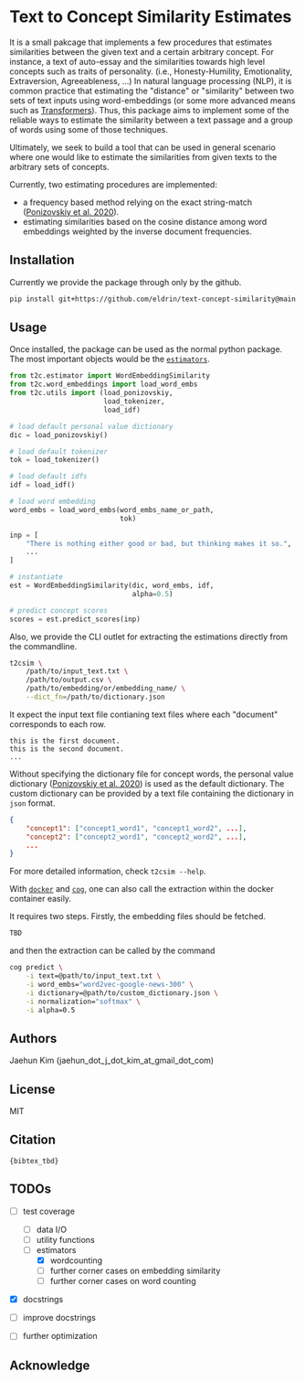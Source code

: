 Text to Concept Similarity Estimates
====================================

It is a small pakcage that implements a few procedures that estimates similarities between the given text and a certain arbitrary concept. For instance, a text of auto-essay and the similarities towards high level concepts such as traits of personality. (i.e., Honesty-Humility, Emotionality, Extraversion, Agreeableness, ...) In natural language processing (NLP), it is common practice that estimating the "distance" or "similarity" between two sets of text inputs using word-embeddings (or some more advanced means such as [Transformers](https://en.wikipedia.org/wiki/Transformer_(machine_learning_model))). Thus, this package aims to implement some of the reliable ways to estimate the similarity between a text passage and a group of words using some of those techniques.

Ultimately, we seek to build a tool that can be used in general scenario where one would like to estimate the similarities from given texts to the arbitrary sets of concepts.

Currently, two estimating procedures are implemented:

- a frequency based method relying on the exact string-match ([Ponizovskiy et al. 2020](https://onlinelibrary.wiley.com/doi/full/10.1002/per.2294)).
- estimating similarities based on the cosine distance among word embeddings weighted by the inverse document frequencies.


## Installation

Currently we provide the package through only by the github.

```bash
pip install git+https://github.com/eldrin/text-concept-similarity@main
```


## Usage

Once installed, the package can be used as the normal python package. The most important objects would be the [`estimators`](https://jaehun.kim/text-concept-similarity/t2c.html#module-t2c.estimator).

```python
from t2c.estimator import WordEmbeddingSimilarity
from t2c.word_embeddings import load_word_embs
from t2c.utils import (load_ponizovskiy,
                       load_tokenizer,
                       load_idf)

# load default personal value dictionary
dic = load_ponizovskiy()

# load default tokenizer
tok = load_tokenizer()

# load default idfs
idf = load_idf()

# load word embedding
word_embs = load_word_embs(word_embs_name_or_path,
                           tok)

inp = [
    "There is nothing either good or bad, but thinking makes it so.",
    ...
]

# instantiate
est = WordEmbeddingSimilarity(dic, word_embs, idf,
                              alpha=0.5)

# predict concept scores
scores = est.predict_scores(inp)
```

Also, we provide the CLI outlet for extracting the estimations directly from the commandline.

```bash
t2csim \
    /path/to/input_text.txt \
    /path/to/output.csv \
    /path/to/embedding/or/embedding_name/ \
    --dict_fn=/path/to/dictionary.json
```

It expect the input text file contianing text files where each "document" corresponds to each row.

```text
this is the first document.
this is the second document.
...
```

Without specifying the dictionary file for concept words, the personal value dictionary ([Ponizovskiy et al. 2020](https://onlinelibrary.wiley.com/doi/full/10.1002/per.2294)) is used as the default dictionary. The custom dictionary can be provided by a text file containing the dictionary in `json` format.


```json
{
    "concept1": ["concept1_word1", "concept1_word2", ...],
    "concept2": ["concept2_word1", "concept2_word2", ...],
    ...
}
```

For more detailed information, check `t2csim --help`.

With [`docker`](https://www.docker.com/) and [`cog`](https://github.com/replicate/cog), one can also call the extraction within the docker container easily.

It requires two steps. Firstly, the embedding files should be fetched.

```bash
TBD
```

and then the extraction can be called by the command

```bash
cog predict \
    -i text=@path/to/input_text.txt \
    -i word_embs="word2vec-google-news-300" \
    -i dictionary=@path/to/custom_dictionary.json \
    -i normalization="softmax" \
    -i alpha=0.5
```

## Authors

Jaehun Kim (jaehun_dot_j_dot_kim_at_gmail_dot_com)


## License

MIT


## Citation

```
{bibtex_tbd}
```

## TODOs

- [ ] test coverage
  - [ ] data I/O
  - [ ] utility functions
  - [ ] estimators
    - [x] wordcounting
    - [ ] further corner cases on embedding similarity
    - [ ] further corner cases on word counting
- [x] docstrings
- [ ] improve docstrings
- [ ] further optimization


## Acknowledge

